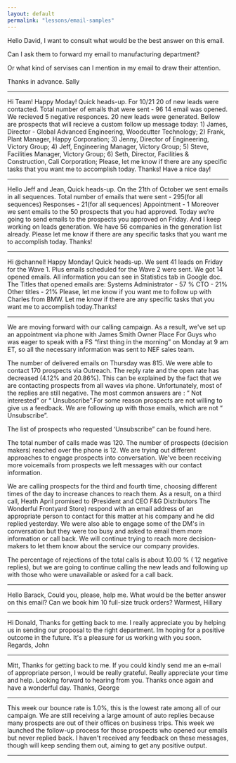 ```yaml
---
layout: default
permalink: "lessons/email-samples"
---
```

Hello David,
I want to consult what would be the best answer on this email.

Can I ask them to forward my email to manufacturing department?

Or what kind of servises can I mention in my email to draw their attention.

Thanks in advance.
Sally
<hr>
Hi Team! Happy Moday!  
Quick heads-up.  
For  10/21 20 of new leads were contacted. Total number of emails that were sent - 96
14 email was opened.  
We recieved 5 negative responces.  
20 new leads were generated.  
Bellow are prospects that will recieve a custom follow up message today:  
1) James, Director - Global Advanced Engineering, Woodcutter Technology;  
2)  Frank, Plant Manager, Happy Corporation;  
3)  Jenny, Director of Engineering, Victory Group;  
4) Jeff, Engineering Manager, Victory Group;  
5) Steve, Facilities Manager, Victory Group;  
6) Seth, Director, Facilities & Construction, Cali Corporation;  
Please, let me know if there are any specific tasks that you want me to accomplish today. Thanks!  
Have a nice day!
<hr>
Hello Jeff and Jean,  
Quick heads-up.  
On the 21th of October we sent emails in all sequences.  
Total number of emails that were sent - 295(for all sequences)  
Responses - 21(for all sequences)  
Appointment - 1  
Moreover we sent emails to the 50 prospects that you had approved.
Today we’re going to send emails to the prospects you approved on Friday.  
And I keep working on leads generation. We have 56 companies in the generation list already.  
Please let me know if there are any specific tasks that you want me to accomplish today. Thanks!  
<hr>
Hi @channel! Happy Monday!  
Quick heads-up.  
We sent 41 leads on Friday for the Wave 1. Plus emails scheduled for the Wave 2 were sent. We got 14 opened emails. All information you can see in Statistics tab in Google doc.  
The Titles that opened emails are:  
Systems Administrator - 57 %  
CTO - 21%  
Other titles - 21%  
Please, let me know if you want me to follow up with Charles from BMW. Let me know if there are any specific tasks that you want me to accomplish today.Thanks!
<hr>
We are moving forward with our calling campaign. As a result, we've set up an appointment via phone with James Smith Owner Place For Guys who was eager to speak with a FS “first thing in the morning” on Monday at 9 am ET, so all the necessary information was sent to NEF sales team.

The number of delivered emails on Thursday was 815. We were able to contact 170 prospects via Outreach. The reply rate and  the open rate has decreased (4.12% and 20.86%). This can be explained by the fact that we are contacting prospects from all waves via phone. Unfortunately, most of the replies are still negative. The most common answers are : “ Not interested” or “ Unsubscribe”.For some reason prospects are not willing to give us a feedback. We are following up with those emails, which are not “ Unsubscribe”.

The list of prospects who requested ‘Unsubscribe” can be found here.

The total number of calls made was 120. The number of prospects (decision makers) reached over the phone is 12. We are trying out different approaches to engage prospects into conversation. We've been receiving more voicemails from prospects we left messages with our contact information.

We are calling prospects for the third and fourth time, choosing different times of the day to increase chances to reach them. As a result, on a third call, Heath April promised to
(President and CEO F&G Distributors The Wonderful Frontyard Store) respond with an email address of an appropriate person to contact for this matter at his company and he did replied yesterday. We were also able to engage some of the DM's in conversation but they were too busy and asked to email them more information or call back. We will continue trying to reach more decision-makers to let them know about the service our company provides.

The percentage of rejections of the total calls is about 10.00 % ( 12 negative replies), but we are going to continue calling the new leads and following up with those who were unavailable or asked for a call back.
<hr>
Hello Barack,  
Could you, please, help me.  
What would be the better answer on this email?  
Can we book him 10 full-size truck orders?  
Warmest,  
Hillary  
<hr>
Hi Donald,  
Thanks for getting back to me.  
I really appreciate you by helping us in sending our proposal to the right department.  
Im hoping for a positive outcome in the future.  
It's a pleasure for us working with you soon.  
Regards,  
John
<hr>
Mitt,  
Thanks for getting back to me. If you could kindly send me an e-mail of appropriate person, I would be really grateful.  
Really appreciate your time and help. Looking forward to hearing from you.  
Thanks once again and have a wonderful day.  
Thanks,  
George
<hr>
This week our bounce rate is 1.0%, this is the lowest rate among all of our campaign. We are still receiving a large amount of auto replies because many prospects are out of their offices on business trips. This week we launched the follow-up  process for those prospects who opened our emails but never replied back. I haven't received any feedback on these messages, though will keep sending them out, aiming to get any positive output.
<hr>